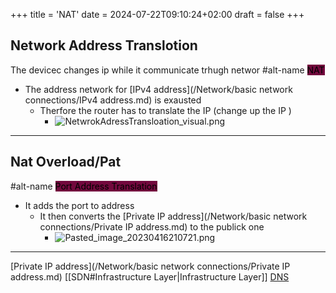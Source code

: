 +++
title = 'NAT'
date = 2024-07-22T09:10:24+02:00
draft = false
+++


## Network Address Translotion 
The devicec changes ip while it communicate trhugh networ
#alt-name 
<mark style="background: #72083D;">NAT</mark>
- The address network for [IPv4 address](/Network/basic network connections/IPv4 address.md) is exausted
	- Therfore the router has to translate the IP (change up the IP )
		- ![NetwrokAdressTransloation_visual.png](/Notes/NetwrokAdressTransloation_visual.png)
--- 


## Nat Overload/Pat 
#alt-name <mark style="background: #72083D;">Port Address Translation </mark>
- It adds the port to address 
	- It then converts the [Private IP address](/Network/basic network connections/Private IP address.md) to the publick one 
		- ![Pasted_image_20230416210721.png](/Notes/Pasted_image_20230416210721.png)
 
 ---
 
 [Private IP address](/Network/basic network connections/Private IP address.md)
 [[SDN#Infrastructure Layer|Infrastructure Layer]] 
 [DNS](/Network/Phisicall/DNS.md)
